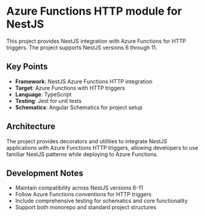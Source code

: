 <!-- Use this file to provide workspace-specific custom instructions to Copilot. For more details, visit https://code.visualstudio.com/docs/copilot/copilot-customization#_use-a-githubcopilotinstructionsmd-file -->

# Azure Functions HTTP module for NestJS

This project provides NestJS integration with Azure Functions for HTTP triggers. The project supports NestJS versions 6 through 11.

## Key Points

- **Framework**: NestJS Azure Functions HTTP integration
- **Target**: Azure Functions with HTTP triggers
- **Language**: TypeScript
- **Testing**: Jest for unit tests
- **Schematics**: Angular Schematics for project setup

## Architecture

The project provides decorators and utilities to integrate NestJS applications with Azure Functions HTTP triggers, allowing developers to use familiar NestJS patterns while deploying to Azure Functions.

## Development Notes

- Maintain compatibility across NestJS versions 6-11
- Follow Azure Functions conventions for HTTP triggers
- Include comprehensive testing for schematics and core functionality
- Support both monorepo and standard project structures
